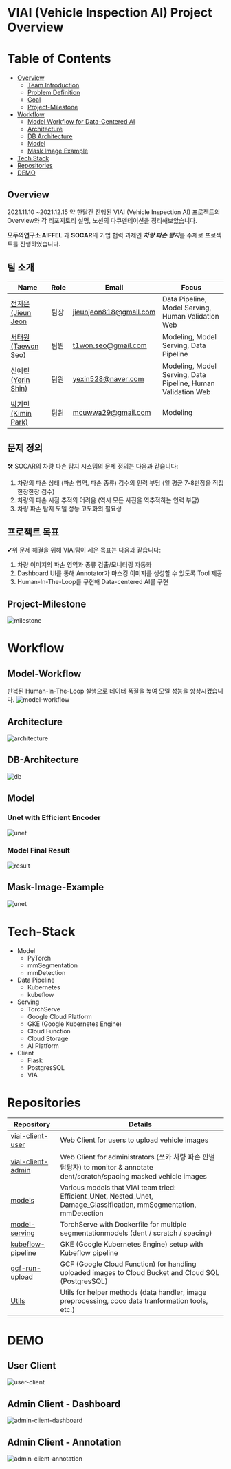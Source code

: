 # VIAI (Vehicle Inspection AI) Project Overview

Table of Contents
=================

  * [Overview](#Overview)
    * [Team Introduction](#팀소개)
    * [Problem Definition](#문제정의)
    * [Goal](#프로젝트목표)
    * [Project-Milestone](#Project-Milestone)
  * [Workflow](#Workflow)
    * [Model Workflow for Data-Centered AI](#Model-Workflow)
    * [Architecture](#Architecture)
    * [DB Architecture](#DB-Architecture)
    * [Model](#Model) 
    * [Mask Image Example](#Mask-Image-Example)
  * [Tech Stack](#Tech-Stack)
  * [Repositories](#Repositories)
  * [DEMO](#DEMO)


## Overview

2021.11.10 ~2021.12.15 약 한달간 진행된 VIAI (Vehicle Inspection AI) 프로젝트의 Overview와 각 리포지토리 설명, 노션의 다큐멘테이션을 정리해보았습니다.

**모두의연구소 AIFFEL** 과 **SOCAR**의 기업 협력 과제인 ***차량 파손 탐지***를 주제로 프로젝트를 진행하였습니다. 

## 팀 소개

|  Name | Role | Email | Focus |
| --- | ---- | --- | --- |
| [전지은 (Jieun Jeon](https://github.com/jieunjeon) | 팀장 | jieunjeon818@gmail.com | Data Pipeline, Model Serving, Human Validation Web |
| [서태원 (Taewon Seo)](https://github.com/t1seo) | 팀원 | t1won.seo@gmail.com | Modeling, Model Serving, Data Pipeline |
| [신예린 (Yerin Shin)](https://github.com/rinrin528) | 팀원 | yexin528@naver.com | Modeling, Model Serving, Data Pipeline, Human Validation Web |
| [박기민 (Kimin Park)](https://github.com/PEBpung) | 팀원 | mcuwwa29@gmail.com | Modeling |

## 문제 정의
🛠 SOCAR의 차량 파손 탐지 시스템의 문제 정의는 다음과 같습니다:

1. 차량의 파손 상태 (파손 영역, 파손 종류) 검수의 인력 부담 (일 평균 7-8만장을 직접 한장한장 검수)
2. 차량의 파손 시점 추적의 어려움 (역시 모든 사진을 역추적하는 인력 부담)
3. 차량 파손 탐지 모델 성능 고도화의 필요성

## 프로젝트 목표
✔위 문제 해결을 위해 VIAI팀이 세운 목표는 다음과 같습니다:

1. 차량 이미지의 파손 영역과 종류 검출/모니터링 자동화
2. Dashboard UI를 통해 Annotator가 마스킹 이미지를 생성할 수 있도록 Tool 제공
3. Human-In-The-Loop를 구현해 Data-centered AI를 구현

## Project-Milestone
![milestone](./images/project_milestone_detail.png)


# Workflow
## Model-Workflow 
반복된 Human-In-The-Loop 실행으로 데이터 품질을 높여 모델 성능을 향상시켰습니다.
![model-workflow](./images/model-workflow.png)

## Architecture
![architecture](./images/architecture.png)

## DB-Architecture
![db](./images/db-orm.png)

## Model
### Unet with Efficient Encoder
![unet](./images/efficient-unet.png)

### Model Final Result
![result](./images/model-result.png)

## Mask-Image-Example
![unet](./images/mask-image-sample.png)


# Tech-Stack

- Model
    - PyTorch
    - mmSegmentation
    - mmDetection
- Data Pipeline
    - Kubernetes
    - kubeflow
- Serving
    - TorchServe
    - Google Cloud Platform
    - GKE (Google Kubernetes Engine)
    - Cloud Function
    - Cloud Storage
    - AI Platform
- Client
    - Flask
    - PostgresSQL
    - VIA
    

# Repositories

| Repository | Details |
| --- | --- |
| [viai-client-user](https://github.com/aiffel-socar-cv/viai-client-user) | Web Client for users to upload vehicle images |
| [viai-client-admin](https://github.com/aiffel-socar-cv/viai-client-admin) | Web Client for administrators (쏘카 차량 파손 판별 담당자) to monitor & annotate dent/scratch/spacing masked vehicle images |
| [models](https://github.com/aiffel-socar-cv/models) | Various models that VIAI team tried: Efficient_UNet, Nested_Unet, Damage_Classification, mmSegmentation, mmDetection |
| [model-serving](https://github.com/aiffel-socar-cv/model-serving) | TorchServe with Dockerfile for multiple segmentationmodels (dent / scratch / spacing) |
| [kubeflow-pipeline](https://github.com/aiffel-socar-cv/kubeflow-pipeline) | GKE (Google Kubernetes Engine) setup with Kubeflow pipeline |
| [gcf-run-upload](https://github.com/aiffel-socar-cv/GCF-run-upload) | GCF (Google Cloud Function) for handling uploaded images to Cloud Bucket and Cloud SQL (PostgresSQL) |
| [Utils](https://github.com/aiffel-socar-cv/utils) | Utils for helper methods (data handler, image preprocessing, coco data tranformation tools, etc.) |

# DEMO
## User Client 
![user-client](./images/user-demo.gif)

## Admin Client - Dashboard
![admin-client-dashboard](./images/viai-demo-dashboard.gif)

## Admin Client - Annotation
![admin-client-annotation](./images/viai-demo-annot.gif)
